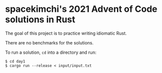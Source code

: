 # spacekimchi's 2021 Advent of Code solutions in Rust

The goal of this project is to practice writing idiomatic Rust.

There are no benchmarks for the solutions.

To run a solution, `cd` into a directory and run:
```
$ cd day1
$ cargo run --release < input/input.txt
```

